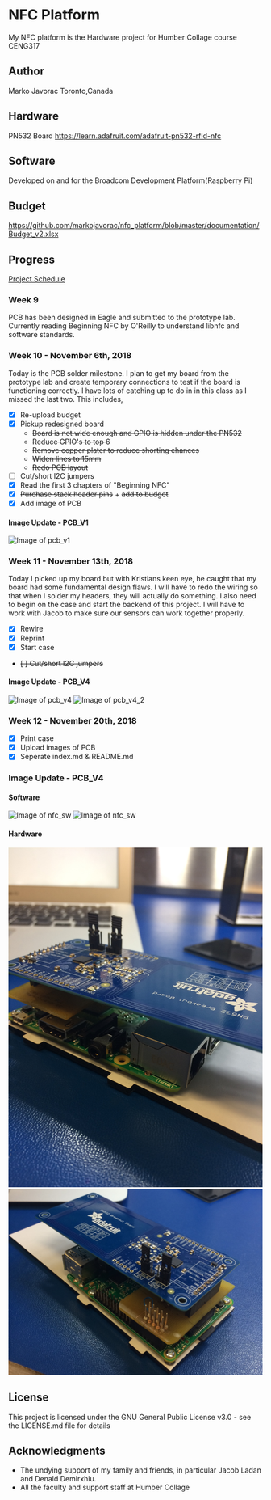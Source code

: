 # NFC Platform
My NFC platform is the Hardware project for Humber Collage course CENG317

## Author
Marko Javorac
Toronto,Canada

## Hardware
PN532 Board
https://learn.adafruit.com/adafruit-pn532-rfid-nfc

## Software
Developed on and for the Broadcom Development Platform(Raspberry Pi)

## Budget
https://github.com/markojavorac/nfc_platform/blob/master/documentation/Budget_v2.xlsx

## Progress
[Project Schedule](temp.com)
### Week 9
PCB has been designed in Eagle and submitted to the prototype lab. Currently reading Beginning NFC by O'Reilly to understand libnfc and software standards.

### Week 10 - November 6th, 2018
Today is the PCB solder milestone. I plan to get my board from the prototype lab and create temporary connections to test if the board is functioning correctly.
I have lots of catching up to do in in this class as I missed the last two. This includes,
- [x] Re-upload budget
- [x] Pickup redesigned board
  * ~~Board is not wide enough and GPIO is hidden under the PN532~~
  * ~~Reduce GPIO's to top 6~~
  * ~~Remove copper plater to reduce shorting chances~~
  * ~~Widen lines to 15mm~~
  * ~~Redo PCB layout~~
- [ ] Cut/short I2C jumpers
- [x] Read the first 3 chapters of "Beginning NFC"
- [x] ~~Purchase stack header pins~~ + ~~add to budget~~
- [x] Add image of PCB
#### Image Update - PCB_V1
![Image of pcb_v1](https://raw.githubusercontent.com/markojavorac/nfc_platform/master/resources/pcb_v1.JPG)

### Week 11 - November 13th, 2018
Today I picked up my board but with Kristians keen eye, he caught that my board had some fundamental design flaws. I will have to redo the wiring so that when I solder my headers, they will actually do something. I also need to begin on the case and start the backend of this project. I will have to work with Jacob to make sure our sensors can work together properly.
- [x] Rewire
- [x] Reprint
- [x] Start case
- ~~[ ] Cut/short I2C jumpers~~

#### Image Update - PCB_V4
![Image of pcb_v4](https://raw.githubusercontent.com/markojavorac/nfc_platform/master/resources/pcb_v4_1.JPG)
![Image of pcb_v4_2](https://raw.githubusercontent.com/markojavorac/nfc_platform/master/resources/pcb_v4_2.JPG)

### Week 12 - November 20th, 2018
- [x] Print case
- [x] Upload images of PCB
- [x] Seperate index.md & README.md

### Image Update - PCB_V4
#### Software
![Image of nfc_sw](https://raw.githubusercontent.com/markojavorac/nfc_platform/master/resources/nfc_sw_1.JPG)
![Image of nfc_sw](https://raw.githubusercontent.com/markojavorac/nfc_platform/master/resources/nfc_sw_2.JPG)

#### Hardware
![Image of nfc_sw](https://raw.githubusercontent.com/markojavorac/nfc_platform/master/resources/pcb_final_1.JPG)
![Image of nfc_sw](https://raw.githubusercontent.com/markojavorac/nfc_platform/master/resources/pcb_final_2.JPG)

## License
This project is licensed under the GNU General Public License v3.0 - see the LICENSE.md file for details

## Acknowledgments
- The undying support of my family and friends, in particular Jacob Ladan and Denald Demirxhiu. 
- All the faculty and support staff at Humber Collage
